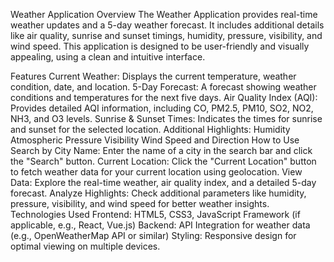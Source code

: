 Weather Application
  Overview
  The Weather Application provides real-time weather updates and a 5-day weather forecast. It includes additional details like air quality, sunrise and sunset timings, humidity, pressure, visibility, and wind speed. This application is designed to be user-friendly and visually appealing, using a clean and intuitive interface.

Features
    Current Weather: Displays the current temperature, weather condition, date, and location.
    5-Day Forecast: A forecast showing weather conditions and temperatures for the next five days.
    Air Quality Index (AQI): Provides detailed AQI information, including CO, PM2.5, PM10, SO2, NO2, NH3, and O3 levels.
    Sunrise & Sunset Times: Indicates the times for sunrise and sunset for the selected location.
    Additional Highlights:
    Humidity
    Atmospheric Pressure
    Visibility
    Wind Speed and Direction
How to Use
    Search by City Name:
    Enter the name of a city in the search bar and click the "Search" button.
    Current Location:
    Click the "Current Location" button to fetch weather data for your current location using geolocation.
    View Data:
    Explore the real-time weather, air quality index, and a detailed 5-day forecast.
    Analyze Highlights:
    Check additional parameters like humidity, pressure, visibility, and wind speed for better weather insights.
Technologies Used
Frontend:
    HTML5, CSS3, JavaScript
    Framework (if applicable, e.g., React, Vue.js)
    Backend:
    API Integration for weather data (e.g., OpenWeatherMap API or similar)
    Styling:
    Responsive design for optimal viewing on multiple devices.
    
